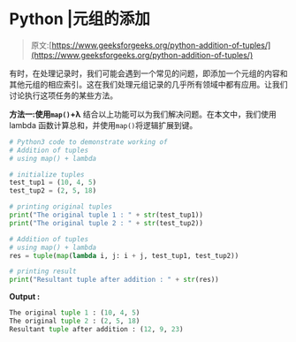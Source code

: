 # Python |元组的添加

> 原文:[https://www.geeksforgeeks.org/python-addition-of-tuples/](https://www.geeksforgeeks.org/python-addition-of-tuples/)

有时，在处理记录时，我们可能会遇到一个常见的问题，即添加一个元组的内容和其他元组的相应索引。这在我们处理元组记录的几乎所有领域中都有应用。让我们讨论执行这项任务的某些方法。

**方法一:使用`map()`+λ**
结合以上功能可以为我们解决问题。在本文中，我们使用 lambda 函数计算总和，并使用`map()`将逻辑扩展到键。

```py
# Python3 code to demonstrate working of
# Addition of tuples
# using map() + lambda

# initialize tuples 
test_tup1 = (10, 4, 5)
test_tup2 = (2, 5, 18)

# printing original tuples 
print("The original tuple 1 : " + str(test_tup1))
print("The original tuple 2 : " + str(test_tup2))

# Addition of tuples
# using map() + lambda
res = tuple(map(lambda i, j: i + j, test_tup1, test_tup2))

# printing result
print("Resultant tuple after addition : " + str(res))
```

**Output :**

```py
The original tuple 1 : (10, 4, 5)
The original tuple 2 : (2, 5, 18)
Resultant tuple after addition : (12, 9, 23)

```